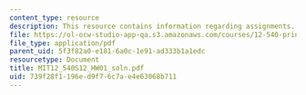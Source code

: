 ```yaml
---
content_type: resource
description: This resource contains information regarding assignments.
file: https://ol-ocw-studio-app-qa.s3.amazonaws.com/courses/12-540-principles-of-the-global-positioning-system-spring-2012/739f28f1196ed9f76c7ae4e63068b711_MIT12_540S12_HW01_soln.pdf
file_type: application/pdf
parent_uid: 5f3f82a0-e181-6a0c-1e91-ad333b1a1edc
resourcetype: Document
title: MIT12_540S12_HW01_soln.pdf
uid: 739f28f1-196e-d9f7-6c7a-e4e63068b711
---
```


